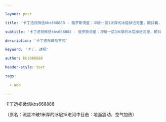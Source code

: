 ---
layout: post
title: '卡丁透视微信kbs668888 - 俄罗斯流星：冲破一层1米厚的冰层掉进河里，颤抖着，加热着空气。'
subtitle: '卡丁透视微信kbs668888 - 俄罗斯流星：冲破一层1米厚的冰层掉进河里，颤抖着，加热着空气。'
description: '卡丁透视联系方式'
keyword: '卡丁, 透视'
author: kbs668888
header-style: text
tags:
  - Web
---
卡丁透视微信kbs668888

（原名：流星冲破1米厚的冰层掉进河中目击：地面震动，空气加热）


